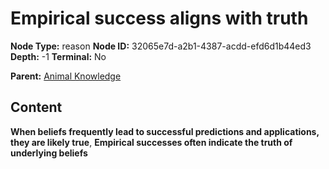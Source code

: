# Empirical success aligns with truth

**Node Type:** reason
**Node ID:** 32065e7d-a2b1-4387-acdd-efd6d1b44ed3
**Depth:** -1
**Terminal:** No

**Parent:** [Animal Knowledge](animal-knowledge.md)

## Content

**When beliefs frequently lead to successful predictions and applications, they are likely true**, **Empirical successes often indicate the truth of underlying beliefs**
